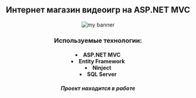 <h2 align="center">
Интернет магазин видеоигр на ASP.NET MVC
</h2> 

<p align="center">
  <a target="_blank" rel="noreferrer"><img src="https://user-images.githubusercontent.com/123240726/226419174-b8390dfb-446d-45f1-bc33-50f586cb587d.png" alt="my banner"></a>
</p>

<h3 align="center">
Используемые технологии:
</h3> 

<h4 type="circle" align="center">
   <li>ASP.NET MVC</li>
   <li>Entity Framework</li>
   <li>Ninject</li>
   <li>SQL Server</li>
</h4>

<h5 align="center"><em>
Проект находится в работе
</em></h5>
